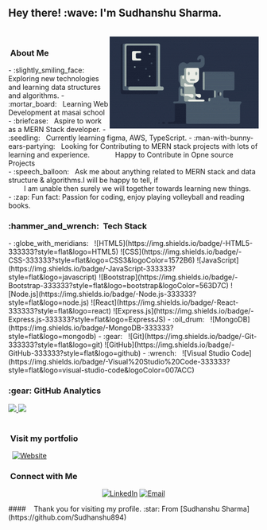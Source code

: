 <h2> Hey there! :wave: I'm Sudhanshu Sharma.</h2>
 <br/>
 <div><img align="right" alt="Github" src="https://raw.githubusercontent.com/AVS1508/AVS1508/master/assets/Night-Coding.gif" /></div>
<h3> &nbsp;About Me </h3>
- :slightly_smiling_face: &nbsp; Exploring new technologies and learning data structures and algorithms.
- :mortar_board: &nbsp; Learning Web Development at masai school
- :briefcase: &nbsp; Aspire to work as a MERN Stack developer.
- :seedling: &nbsp; Currently learning figma, AWS, TypeScript.
- :man-with-bunny-ears-partying: &nbsp;&nbsp;Looking for Contributing to MERN stack projects with lots of learning and experience. &nbsp; &nbsp; &nbsp; &nbsp; &nbsp; &nbsp; Happy to Contribute in Opne source Projects<br>
- :speech_balloon: &nbsp;&nbsp;Ask me about anything related to MERN stack and data structure & algorithms.I will be happy to tell, if <br/>&nbsp;&nbsp;&nbsp;&nbsp;&nbsp;&nbsp;&nbsp;&nbsp;I am unable then surely we will together towards learning new things.
<br/>
- :zap: Fun fact: Passion for coding, enjoy playing volleyball and reading books.
<h3> :hammer_and_wrench: &nbsp;Tech Stack</h3>
- :globe_with_meridians: &nbsp;
  ![HTML5](https://img.shields.io/badge/-HTML5-333333?style=flat&logo=HTML5)
  ![CSS](https://img.shields.io/badge/-CSS-333333?style=flat&logo=CSS3&logoColor=1572B6)
  ![JavaScript](https://img.shields.io/badge/-JavaScript-333333?style=flat&logo=javascript)
  ![Bootstrap](https://img.shields.io/badge/-Bootstrap-333333?style=flat&logo=bootstrap&logoColor=563D7C)
  ![Node.js](https://img.shields.io/badge/-Node.js-333333?style=flat&logo=node.js)
  ![React](https://img.shields.io/badge/-React-333333?style=flat&logo=react)
  ![Express.js](https://img.shields.io/badge/-Express.js-333333?style=flat&logo=ExpressJS)
<!--   ![Redux](https://img.shields.io/badge/-Redux-236799?style=flat&logo=redux) -->
- :oil_drum: &nbsp;
  ![MongoDB](https://img.shields.io/badge/-MongoDB-333333?style=flat&logo=mongodb)
- :gear: &nbsp;
  ![Git](https://img.shields.io/badge/-Git-333333?style=flat&logo=git)
  ![GitHub](https://img.shields.io/badge/-GitHub-333333?style=flat&logo=github)
- :wrench: &nbsp;
  ![Visual Studio Code](https://img.shields.io/badge/-Visual%20Studio%20Code-333333?style=flat&logo=visual-studio-code&logoColor=007ACC)
<!--   ![Atom](https://img.shields.io/badge/-Atom-333333?style=flat&logocolor=&logo=atom) -->
<br/>
 <div>
<h3>:gear: GitHub Analytics</h3>
<a href="https://github.com/Sudhanshu894">
  <img height="180em" src="https://github-readme-stats.vercel.app/api?username=Sudhanshu894&show_icons=true&theme=radical" />
  <img height="180em" src="https://github-readme-stats.vercel.app/api/top-langs/?username=Sudhanshu894&theme=buefy&layout=compact" />
</a>
 </div>
<br/>
<h3>&nbsp;Visit my portfolio </h3>
&nbsp;&nbsp;<a href="#" target="_blank"><img alt="Website" src="https://img.shields.io/badge/Website-portfolio-blue?style=flat-square&logo=google-chrome"></a><br/>
<h3>&nbsp;Connect with Me </h3>
<p align="center">
<a href="https://www.linkedin.com/in/sudhanshu894/" target="_blank"><img alt="LinkedIn" src="https://img.shields.io/badge/LinkedIn-Sudhanshu%20Sharma-blue?style=flat-square&logo=linkedin"></a>
<a href="mailto:sidharts894@gmail.com" target="_blank"><img alt="Email" src="https://img.shields.io/badge/Gmail-Sudhanshu%20Sharma-blue?style=flat-square&logo=gmail"></a>
</p>
#### &nbsp;&nbsp; Thank you for visiting my profile.
:star:️ From [Sudhanshu Sharma](https://github.com/Sudhanshu894)
